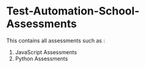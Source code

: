 # Test-Automation-School-Assessments
This contains all assessments such as :
1. JavaScript Assessments
2. Python Assessments
